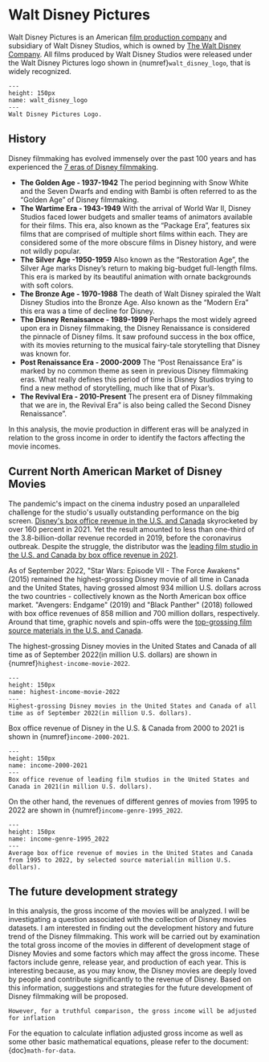 # Walt Disney Pictures
Walt Disney Pictures is an American [film production company](https://en.wikipedia.org/wiki/Film_studio) and subsidiary of Walt Disney Studios, which is owned by [The Walt Disney Company](https://en.wikipedia.org/wiki/The_Walt_Disney_Company). All films produced by Walt Disney Studios were released under the Walt Disney Pictures logo shown in {numref}`walt_disney_logo`, that is widely recognized.

```{figure} ./images/walt_disney_logo.png
---
height: 150px
name: walt_disney_logo
---
Walt Disney Pictures Logo.
```

## History

Disney filmmaking has evolved immensely over the past 100 years and has experienced the [7 eras of Disney filmmaking](https://www.dizavenue.com/2015/08/the-7-eras-of-disney-filmmaking.html).

* **The Golden Age - 1937-1942** The period beginning with Snow White and the Seven Dwarfs and ending with Bambi is often referred to as the “Golden Age” of Disney filmmaking.
* **The Wartime Era - 1943-1949** With the arrival of World War II, Disney Studios faced lower budgets and smaller teams of animators available for their films. This era, also known as the “Package Era”, features six films that are comprised of multiple short films within each. They are considered some of the more obscure films in Disney history, and were not wildly popular.
* **The Silver Age -1950-1959** Also known as the “Restoration Age”, the Silver Age marks Disney’s return to making big-budget full-length films. This era is marked by its beautiful animation with ornate backgrounds with soft colors.
* **The Bronze Age - 1970-1988** The death of Walt Disney spiraled the Walt Disney Studios into the Bronze Age. Also known as the “Modern Era” this era was a time of decline for Disney.
* **The Disney Renaissance - 1989-1999** Perhaps the most widely agreed upon era in Disney filmmaking, the Disney Renaissance is considered the pinnacle of Disney films. It saw profound success in the box office, with its movies returning to the musical fairy-tale storytelling that Disney was known for.
* **Post Renaissance Era - 2000-2009** The “Post Renaissance Era” is marked by no common theme as seen in previous Disney filmmaking eras. What really defines this period of time is Disney Studios trying to find a new method of storytelling, much like that of Pixar’s. 
* **The Revival Era - 2010-Present** The present era of Disney filmmaking that we are in, the Revival Era” is also being called the Second Disney Renaissance”.

In this analysis, the movie production in different eras will be analyzed in relation to the gross income in order to identify the factors affecting the movie incomes. 


## Current North American Market of Disney Movies 

The pandemic's impact on the cinema industry posed an unparalleled challenge for the studio's usually outstanding performance on the big screen. [Disney's box office revenue in the U.S. and Canada](https://www.statista.com/statistics/187329/box-office-revenue-of-disney-in-north-america-since-2000/) skyrocketed by over 160 percent in 2021. Yet the result amounted to less than one-third of the 3.8-billion-dollar revenue recorded in 2019, before the coronavirus outbreak. Despite the struggle, the distributor was the [leading film studio in the U.S. and Canada by box office revenue in 2021](https://www.statista.com/statistics/187193/box-office-gross-of-film-studios-in-north-america-2010/).

As of September 2022, "Star Wars: Episode VII - The Force Awakens" (2015) remained the highest-grossing Disney movie of all time in Canada and the United States, having grossed almost 934 million U.S. dollars across the two countries - collectively known as the North American box office market. "Avengers: Endgame" (2019) and "Black Panther" (2018) followed with box office revenues of 858 million and 700 million dollars, respectively. Around that time, graphic novels and spin-offs were the [top-grossing film source materials in the U.S. and Canada](https://www.statista.com/statistics/188689/movie-sources-in-north-america-by-average-box-office-revenue/).

The highest-grossing Disney movies in the United States and Canada of all time as of September 2022(in million U.S. dollars) are shown in {numref}`highest-income-movie-2022`.

```{figure} ./images/highest-income-movie-2022.png
---
height: 150px
name: highest-income-movie-2022
---
Highest-grossing Disney movies in the United States and Canada of all time as of September 2022(in million U.S. dollars).
```

Box office revenue of Disney in the U.S. & Canada from 2000 to 2021 is shown in {numref}`income-2000-2021`.

```{figure} ./images/income-2000-2021.png
---
height: 150px
name: income-2000-2021
---
Box office revenue of leading film studios in the United States and Canada in 2021(in million U.S. dollars).
```

On the other hand, the revenues of different genres of movies from 1995 to 2022 are shown in {numref}`income-genre-1995_2022`. 

```{figure} ./images/income-genre-1995_2022.png
---
height: 150px
name: income-genre-1995_2022
---
Average box office revenue of movies in the United States and Canada from 1995 to 2022, by selected source material(in million U.S. dollars).
```

## The future development strategy 

In this analysis, the gross income of the movies will be analyzed. I will be investigating a question associated with the collection of Disney movies datasets. I am interested in finding out the development history and future trend of the Disney filmmaking. This work will be carried out by examination the total gross income of the movies in different of development stage of Disney Movies and some factors which may affect the gross income. These factors include genre, release year, and production of each year. This is interesting because, as you may know, the Disney movies are deeply loved by people and contribute significantly to the revenue of Disney. Based on this information, suggestions and strategies for the future development of Disney filmmaking will be proposed.

```{note}
However, for a truthful comparison, the gross income will be adjusted for inflation 

```

For the equation to calculate inflation adjusted gross income as well as some other basic mathematical equations, please refer to the document: {doc}`math-for-data`.